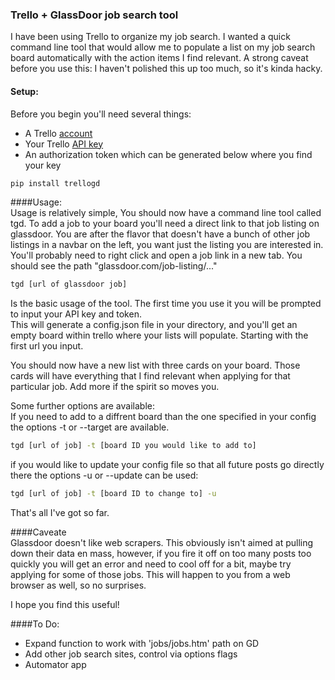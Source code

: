 ### Trello + GlassDoor job search tool  

I have been using Trello to organize my job search.  I wanted a quick command line tool that would allow me to populate a list on my job search board automatically with the action items I find relevant.  A strong caveat before you use this:  I haven't polished this up too much, so it's kinda hacky.  

#### Setup:  
Before you begin you'll need several things:  
* A Trello [account](https://trello.com/)  
* Your Trello [API key](https://trello.com/app-key)  
* An authorization token which can be generated below where you find your key  

```bash  
pip install trellogd
```  


####Usage:  
Usage is relatively simple,  You should now have a command line tool called tgd. To add a job to your board you'll need a direct link to that job listing on glassdoor.  You are after the flavor that doesn't have a bunch of other job listings in a navbar on the left, you want just the listing you are interested in.  You'll probably need to right click and open a job link in a new tab.  You should see the path "glassdoor.com/job-listing/..."   

```bash
tgd [url of glassdoor job]
```  
Is the basic usage of the tool.  The first time you use it you will be prompted to input your API key and token.  
This will generate a config.json file in your directory, and you'll get an empty board within trello where your lists will populate.  Starting with the first url you input.  

You should now have a new list with three cards on your board.  Those cards will have everything that I find relevant when applying for that particular job.  Add more if the spirit so moves you.  

Some further options are available:  
If you need to add to a diffrent board than the one specified in your config the options -t or --target are available.  

```bash
tgd [url of job] -t [board ID you would like to add to]
```  

if you would like to update your config file so that all future posts go directly there the options -u or --update can be used:  

```bash
tgd [url of job] -t [board ID to change to] -u
```  
That's all I've got so far.  

####Caveate  
Glassdoor doesn't like web scrapers. This obviously isn't aimed at pulling down their data en mass, however, if you fire it off on too many posts too quickly you will get an error and need to cool off for a bit, maybe try applying for some of those jobs.  This will happen to you from a web browser as well, so no surprises.  

I hope you find this useful!  


####To Do:
* Expand function to work with 'jobs/jobs.htm' path on GD   
* Add other job search sites, control via options flags  
* Automator app



